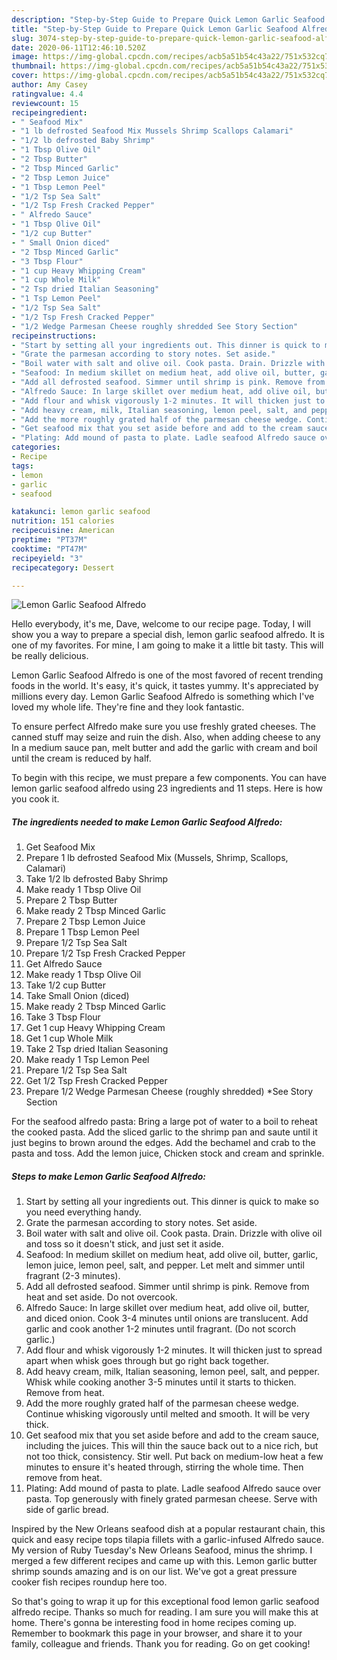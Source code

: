 ```yaml
---
description: "Step-by-Step Guide to Prepare Quick Lemon Garlic Seafood Alfredo"
title: "Step-by-Step Guide to Prepare Quick Lemon Garlic Seafood Alfredo"
slug: 3074-step-by-step-guide-to-prepare-quick-lemon-garlic-seafood-alfredo
date: 2020-06-11T12:46:10.520Z
image: https://img-global.cpcdn.com/recipes/acb5a51b54c43a22/751x532cq70/lemon-garlic-seafood-alfredo-recipe-main-photo.jpg
thumbnail: https://img-global.cpcdn.com/recipes/acb5a51b54c43a22/751x532cq70/lemon-garlic-seafood-alfredo-recipe-main-photo.jpg
cover: https://img-global.cpcdn.com/recipes/acb5a51b54c43a22/751x532cq70/lemon-garlic-seafood-alfredo-recipe-main-photo.jpg
author: Amy Casey
ratingvalue: 4.4
reviewcount: 15
recipeingredient:
- " Seafood Mix"
- "1 lb defrosted Seafood Mix Mussels Shrimp Scallops Calamari"
- "1/2 lb defrosted Baby Shrimp"
- "1 Tbsp Olive Oil"
- "2 Tbsp Butter"
- "2 Tbsp Minced Garlic"
- "2 Tbsp Lemon Juice"
- "1 Tbsp Lemon Peel"
- "1/2 Tsp Sea Salt"
- "1/2 Tsp Fresh Cracked Pepper"
- " Alfredo Sauce"
- "1 Tbsp Olive Oil"
- "1/2 cup Butter"
- " Small Onion diced"
- "2 Tbsp Minced Garlic"
- "3 Tbsp Flour"
- "1 cup Heavy Whipping Cream"
- "1 cup Whole Milk"
- "2 Tsp dried Italian Seasoning"
- "1 Tsp Lemon Peel"
- "1/2 Tsp Sea Salt"
- "1/2 Tsp Fresh Cracked Pepper"
- "1/2 Wedge Parmesan Cheese roughly shredded See Story Section"
recipeinstructions:
- "Start by setting all your ingredients out. This dinner is quick to make so you need everything handy."
- "Grate the parmesan according to story notes. Set aside."
- "Boil water with salt and olive oil. Cook pasta. Drain. Drizzle with olive oil and toss so it doesn&#39;t stick, and just set it aside."
- "Seafood: In medium skillet on medium heat, add olive oil, butter, garlic, lemon juice, lemon peel, salt, and pepper. Let melt and simmer until fragrant (2-3 minutes)."
- "Add all defrosted seafood. Simmer until shrimp is pink. Remove from heat and set aside. Do not overcook."
- "Alfredo Sauce: In large skillet over medium heat, add olive oil, butter, and diced onion. Cook 3-4 minutes until onions are translucent. Add garlic and cook another 1-2 minutes until fragrant. (Do not scorch garlic.)"
- "Add flour and whisk vigorously 1-2 minutes. It will thicken just to spread apart when whisk goes through but go right back together."
- "Add heavy cream, milk, Italian seasoning, lemon peel, salt, and pepper. Whisk while cooking another 3-5 minutes until it starts to thicken. Remove from heat."
- "Add the more roughly grated half of the parmesan cheese wedge. Continue whisking vigorously until melted and smooth. It will be very thick."
- "Get seafood mix that you set aside before and add to the cream sauce, including the juices. This will thin the sauce back out to a nice rich, but not too thick, consistency. Stir well. Put back on medium-low heat a few minutes to ensure it&#39;s heated through, stirring the whole time. Then remove from heat."
- "Plating: Add mound of pasta to plate. Ladle seafood Alfredo sauce over pasta. Top generously with finely grated parmesan cheese. Serve with side of garlic bread."
categories:
- Recipe
tags:
- lemon
- garlic
- seafood

katakunci: lemon garlic seafood 
nutrition: 151 calories
recipecuisine: American
preptime: "PT37M"
cooktime: "PT47M"
recipeyield: "3"
recipecategory: Dessert

---
```



![Lemon Garlic Seafood Alfredo](https://img-global.cpcdn.com/recipes/acb5a51b54c43a22/751x532cq70/lemon-garlic-seafood-alfredo-recipe-main-photo.jpg)

Hello everybody, it's me, Dave, welcome to our recipe page. Today, I will show you a way to prepare a special dish, lemon garlic seafood alfredo. It is one of my favorites. For mine, I am going to make it a little bit tasty. This will be really delicious.

Lemon Garlic Seafood Alfredo is one of the most favored of recent trending foods in the world. It's easy, it's quick, it tastes yummy. It's appreciated by millions every day. Lemon Garlic Seafood Alfredo is something which I've loved my whole life. They're fine and they look fantastic.

To ensure perfect Alfredo make sure you use freshly grated cheeses. The canned stuff may seize and ruin the dish. Also, when adding cheese to any In a medium sauce pan, melt butter and add the garlic with cream and boil until the cream is reduced by half.


To begin with this recipe, we must prepare a few components. You can have lemon garlic seafood alfredo using 23 ingredients and 11 steps. Here is how you cook it.

<!--inarticleads1-->

##### The ingredients needed to make Lemon Garlic Seafood Alfredo:

1. Get  Seafood Mix
1. Prepare 1 lb defrosted Seafood Mix (Mussels, Shrimp, Scallops, Calamari)
1. Take 1/2 lb defrosted Baby Shrimp
1. Make ready 1 Tbsp Olive Oil
1. Prepare 2 Tbsp Butter
1. Make ready 2 Tbsp Minced Garlic
1. Prepare 2 Tbsp Lemon Juice
1. Prepare 1 Tbsp Lemon Peel
1. Prepare 1/2 Tsp Sea Salt
1. Prepare 1/2 Tsp Fresh Cracked Pepper
1. Get  Alfredo Sauce
1. Make ready 1 Tbsp Olive Oil
1. Take 1/2 cup Butter
1. Take  Small Onion (diced)
1. Make ready 2 Tbsp Minced Garlic
1. Take 3 Tbsp Flour
1. Get 1 cup Heavy Whipping Cream
1. Get 1 cup Whole Milk
1. Take 2 Tsp dried Italian Seasoning
1. Make ready 1 Tsp Lemon Peel
1. Prepare 1/2 Tsp Sea Salt
1. Get 1/2 Tsp Fresh Cracked Pepper
1. Prepare 1/2 Wedge Parmesan Cheese (roughly shredded) *See Story Section


For the seafood alfredo pasta: Bring a large pot of water to a boil to reheat the cooked pasta. Add the sliced garlic to the shrimp pan and saute until it just begins to brown around the edges. Add the bechamel and crab to the pasta and toss. Add the lemon juice, Chicken stock and cream and sprinkle. 

<!--inarticleads2-->

##### Steps to make Lemon Garlic Seafood Alfredo:

1. Start by setting all your ingredients out. This dinner is quick to make so you need everything handy.
1. Grate the parmesan according to story notes. Set aside.
1. Boil water with salt and olive oil. Cook pasta. Drain. Drizzle with olive oil and toss so it doesn&#39;t stick, and just set it aside.
1. Seafood: In medium skillet on medium heat, add olive oil, butter, garlic, lemon juice, lemon peel, salt, and pepper. Let melt and simmer until fragrant (2-3 minutes).
1. Add all defrosted seafood. Simmer until shrimp is pink. Remove from heat and set aside. Do not overcook.
1. Alfredo Sauce: In large skillet over medium heat, add olive oil, butter, and diced onion. Cook 3-4 minutes until onions are translucent. Add garlic and cook another 1-2 minutes until fragrant. (Do not scorch garlic.)
1. Add flour and whisk vigorously 1-2 minutes. It will thicken just to spread apart when whisk goes through but go right back together.
1. Add heavy cream, milk, Italian seasoning, lemon peel, salt, and pepper. Whisk while cooking another 3-5 minutes until it starts to thicken. Remove from heat.
1. Add the more roughly grated half of the parmesan cheese wedge. Continue whisking vigorously until melted and smooth. It will be very thick.
1. Get seafood mix that you set aside before and add to the cream sauce, including the juices. This will thin the sauce back out to a nice rich, but not too thick, consistency. Stir well. Put back on medium-low heat a few minutes to ensure it&#39;s heated through, stirring the whole time. Then remove from heat.
1. Plating: Add mound of pasta to plate. Ladle seafood Alfredo sauce over pasta. Top generously with finely grated parmesan cheese. Serve with side of garlic bread.


Inspired by the New Orleans seafood dish at a popular restaurant chain, this quick and easy recipe tops tilapia fillets with a garlic-infused Alfredo sauce. My version of Ruby Tuesday&#39;s New Orleans Seafood, minus the shrimp. I merged a few different recipes and came up with this. Lemon garlic butter shrimp sounds amazing and is on our list. We&#39;ve got a great pressure cooker fish recipes roundup here too. 

So that's going to wrap it up for this exceptional food lemon garlic seafood alfredo recipe. Thanks so much for reading. I am sure you will make this at home. There's gonna be interesting food in home recipes coming up. Remember to bookmark this page in your browser, and share it to your family, colleague and friends. Thank you for reading. Go on get cooking!
